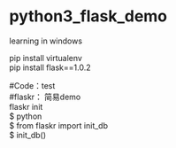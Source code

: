 # python3_flask_demo
learning in windows

pip install virtualenv  <br>
pip install flask==1.0.2 <br>

#Code：test <br>
#flaskr： 简易demo <br>
flaskr init <br>
$ python <br>
$ from flaskr import init_db <br>
$ init_db() <br>
